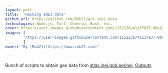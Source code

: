 ```yaml
---
layout: post
title:  'Hacking INEI data'
github_url: https://github.com/Rub21/get-inei-data
technologies: Node.js, Turf, Cheerio, Bash, etc.
cover: https://user-images.githubusercontent.com/1152236/41137837-00c8324e-6aa3-11e8-8be3-84f609ed00a6.png
images: [
        'https://user-images.githubusercontent.com/1152236/41137837-00c8324e-6aa3-11e8-8be3-84f609ed00a6.png'
        ]
owner: "By [Rub21](https://www.rub21.com)"

---
```

Bunch of scripts to obtain geo data from [atlas.inei.gob.pe/inei](http://atlas.inei.gob.pe/inei),  [Outputs](https://github.com/Rub21/get-inei-data/tree/master/data">get-inei-data/tree/master/data)